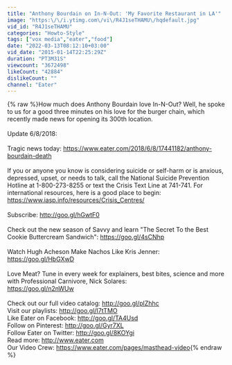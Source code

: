 ```yaml
---
title: "Anthony Bourdain on In-N-Out: 'My Favorite Restaurant in LA'"
image: "https:\/\/i.ytimg.com\/vi\/R4J1seTHAMU\/hqdefault.jpg"
vid_id: "R4J1seTHAMU"
categories: "Howto-Style"
tags: ["vox media","eater","food"]
date: "2022-03-13T08:12:10+03:00"
vid_date: "2015-01-14T22:25:29Z"
duration: "PT3M31S"
viewcount: "3672498"
likeCount: "42884"
dislikeCount: ""
channel: "Eater"
---
```

{% raw %}How much does Anthony Bourdain love In-N-Out? Well, he spoke to us for a good three minutes on his love for the burger chain, which recently made news for opening its 300th location. <br /><br />Update 6/8/2018: <br /><br />Tragic news today: <a rel="nofollow" target="blank" href="https://www.eater.com/2018/6/8/17441182/anthony-bourdain-death">https://www.eater.com/2018/6/8/17441182/anthony-bourdain-death</a><br /><br />If you or anyone you know is considering suicide or self-harm or is anxious, depressed, upset, or needs to talk, call the National Suicide Prevention Hotline at 1-800-273-8255 or text the Crisis Text Line at 741-741. For international resources, here is a good place to begin: <a rel="nofollow" target="blank" href="https://www.iasp.info/resources/Crisis_Centres/">https://www.iasp.info/resources/Crisis_Centres/</a><br /><br />Subscribe: <a rel="nofollow" target="blank" href="http://goo.gl/hGwtF0">http://goo.gl/hGwtF0</a><br /><br />Check out the new season of Savvy and learn &quot;The Secret To the Best Cookie Buttercream Sandwich&quot;: <a rel="nofollow" target="blank" href="https://goo.gl/4sCNhp">https://goo.gl/4sCNhp</a><br /><br />Watch Hugh Acheson Make Nachos Like Kris Jenner:<br /><a rel="nofollow" target="blank" href="https://goo.gl/HbGXwD">https://goo.gl/HbGXwD</a><br /><br />Love Meat? Tune in every week for explainers, best bites, science and more with Professional Carnivore, Nick Solares:<br /><a rel="nofollow" target="blank" href="https://goo.gl/n2nWUw">https://goo.gl/n2nWUw</a><br /><br />Check out our full video catalog: <a rel="nofollow" target="blank" href="http://goo.gl/plZhhc">http://goo.gl/plZhhc</a><br />Visit our playlists: <a rel="nofollow" target="blank" href="http://goo.gl/I7tTMO">http://goo.gl/I7tTMO</a><br />Like Eater on Facebook: <a rel="nofollow" target="blank" href="http://goo.gl/TA4Usd">http://goo.gl/TA4Usd</a><br />Follow on Pinterest: <a rel="nofollow" target="blank" href="http://goo.gl/Gyr7XL">http://goo.gl/Gyr7XL</a><br />Follow Eater on Twitter: <a rel="nofollow" target="blank" href="http://goo.gl/8KOYgi">http://goo.gl/8KOYgi</a><br />Read more: <a rel="nofollow" target="blank" href="http://www.eater.com">http://www.eater.com</a><br />Our Video Crew: <a rel="nofollow" target="blank" href="https://www.eater.com/pages/masthead-video">https://www.eater.com/pages/masthead-video</a>{% endraw %}
